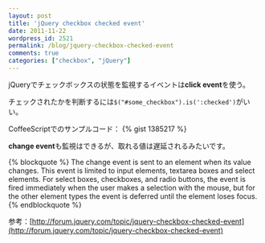 ```yaml
---
layout: post
title: 'jQuery checkbox checked event'
date: 2011-11-22
wordpress_id: 2521
permalink: /blog/jquery-checkbox-checked-event
comments: true
categories: ["checkbox", "jQuery"]
---
```

jQueryでチェックボックスの状態を監視するイベントは**click event**を使う。

チェックされたかを判断するには`$("#some_checkbox").is(':checked')`がいい。

CoffeeScriptでのサンプルコード：
{% gist 1385217 %}

**change event**も監視はできるが、取れる値は遅延されるみたいです。

{% blockquote %}
The change event is sent to an element when its value changes. This event is limited to input elements, textarea boxes and select elements. For select boxes, checkboxes, and radio buttons, the event is fired immediately when the user makes a selection with the mouse, but for the other element types the event is deferred until the element loses focus.
{% endblockquote %}

参考：[http://forum.jquery.com/topic/jquery-checkbox-checked-event](http://forum.jquery.com/topic/jquery-checkbox-checked-event)
